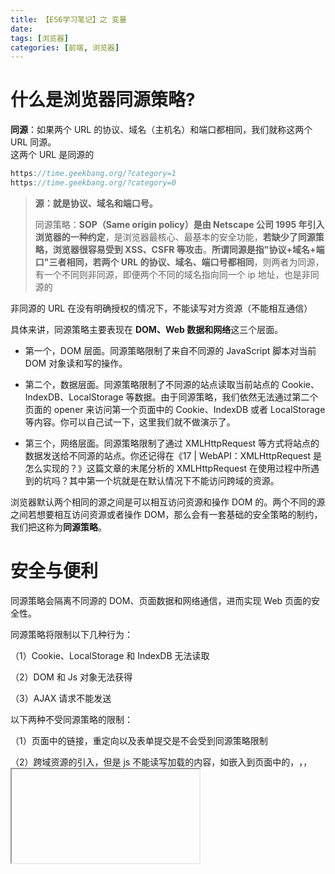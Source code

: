 ```yaml
---
title: 【ES6学习笔记】之 变量
date:
tags: [浏览器]
categories: [前端, 浏览器]
---
```


# 什么是浏览器同源策略?

**同源**：如果两个 URL 的协议、域名（主机名）和端口都相同，我们就称这两个 URL 同源。  
这两个 URL 是同源的

```javascript
https://time.geekbang.org/?category=1
https://time.geekbang.org/?category=0
```

> **源：就是协议、域名和端口号。**
>
> 同源策略：**SOP（Same origin policy）是由 Netscape 公司 1995 年引入浏览器的一种约定**，是浏览器最核心、最基本的安全功能，**若缺少了同源策略，浏览器很容易受到 XSS、CSFR 等攻击**。**所谓同源是指"协议+域名+端口"三者相同，若两个 URL 的协议、域名、端口号都相同**，则两者为同源，有一个不同则非同源，即便两个不同的域名指向同一个 ip 地址，也是非同源的

非同源的 URL 在没有明确授权的情况下，不能读写对方资源（不能相互通信）

具体来讲，同源策略主要表现在 **DOM、Web 数据和网络**这三个层面。

- 第一个，DOM 层面。同源策略限制了来自不同源的 JavaScript 脚本对当前 DOM 对象读和写的操作。

- 第二个，数据层面。同源策略限制了不同源的站点读取当前站点的 Cookie、IndexDB、LocalStorage 等数据。由于同源策略，我们依然无法通过第二个页面的 opener 来访问第一个页面中的 Cookie、IndexDB 或者 LocalStorage 等内容。你可以自己试一下，这里我们就不做演示了。

- 第三个，网络层面。同源策略限制了通过 XMLHttpRequest 等方式将站点的数据发送给不同源的站点。你还记得在《17 | WebAPI：XMLHttpRequest 是怎么实现的？》这篇文章的末尾分析的 XMLHttpRequest 在使用过程中所遇到的坑吗？其中第一个坑就是在默认情况下不能访问跨域的资源。

浏览器默认两个相同的源之间是可以相互访问资源和操作 DOM 的。两个不同的源之间若想要相互访问资源或者操作 DOM，那么会有一套基础的安全策略的制约，我们把这称为**同源策略**。

# 安全与便利

同源策略会隔离不同源的 DOM、页面数据和网络通信，进而实现 Web 页面的安全性。

同源策略将限制以下几种行为：

（1）Cookie、LocalStorage 和 IndexDB 无法读取

（2）DOM 和 Js 对象无法获得

（3）AJAX 请求不能发送

以下两种不受同源策略的限制：

（1）页面中的链接，重定向以及表单提交是不会受到同源策略限制

（2）跨域资源的引入，但是 js 不能读写加载的内容，如嵌入到页面中的<script src="..."></script>，<img>，<link>，<iframe>等

注意：

同源策略是浏览器做的限制，对服务器与服务器之间的通信不做限制

**1. 页面中可以嵌入第三方资源**

**2. 跨域资源共享和跨文档消息机制**

# 总结

同源策略会隔离不同源的 DOM、页面数据和网络通信，进而实现 Web 页面的安全性。

不过鱼和熊掌不可兼得，要绝对的安全就要牺牲掉便利性，因此我们要在这二者之间做权衡，找到中间的一个平衡点，也就是目前的页面安全策略原型。总结起来，它具备以下三个特点：

**页面中可以引用第三方资源**，不过这也暴露了很多诸如 **XSS 的安全问题**，因此又在这种开放的基础之上引入了 **CSP** 来限制其自由程度。 **使用 XMLHttpRequest 和 Fetch 都是无法直接进行跨域请求的**，因此浏览器又在这种严格策略的基础之上引入了**跨域资源共享策略（CORS）**，让其可以安全地进行跨域操作。 **两个不同源的 DOM 是不能相互操纵的**，因此，浏览器中又实现了**跨文档消息机制（window.postMessage）**，让其可以比较安全地通信

**原文地址**：[【浏览器】之 同源策略](https://github.com/yihan12/Blog/blob/main/browser/Same-Origin%20Policy.md)
